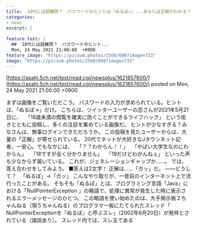 ```yaml
---
title:  10代には超難問？　パスワードのヒントは「ぬるぽ→」...あなたは正解がわかる？  
categories:
- news
excerpt: |
  
feature_text: |
  ##  10代には超難問？　パスワードのヒント...
  Mon, 24 May 2021 21:00:00  +0900
feature_image: "https://picsum.photos/2560/600?image=733"
image: "https://picsum.photos/2560/600?image=733"
---
```


[https://asahi.5ch.net/test/read.cgi/newsplus/1621857600/](https://asahi.5ch.net/test/read.cgi/newsplus/1621857600/)
posted on Mon, 24 May 2021 21:00:00  +0900

<!--more-->

まずは画像をご覧いただこう。 パスワードの入力が求められている。ヒントは、「ぬるぽ→」だけ。 こちらは、ツイッターユーザーの忍さんが2021年5月21日に、 　「18歳未満の閲覧を確実に防ぐことができるライフハック」 という呟きとともに投稿し、多くの注目を集めている画像だ。 ヒントが少なすぎる？みなさんは、無事ログインできただろうか。 この投稿を見たユーザーからは、大量の「正解」が寄せられている。 20代でネットが大好きなJタウンネット記者、一安心。でもなかには、 　「？？わからん！！」 　「やばい大学生なのにわからん」 　「18ですが全く分かりません」 　「19だけどわかんねぇ」 といった声も少なからず届いている。 これが、ジェネレーションギャップか......。 では、答え合わせをしてみよう。 ■答えは2文字！ 正解は......「ガッ」だ。 ——どうして？ 　「ぬるぽ」→「ガッ」 こんなやり取りが、一昔前のインターネット上で流行ったことがある。 そもそも「ぬるぽ」とは、プログラミング言語「Java」における「NullPointerException 」の略語で、処理に異常が発生した時に表示されるエラーメッセージのひとつ。 この略語を使い始めたのは、大手掲示板２ちゃんねる（現５ちゃんねる）のプログラマー板にたてられたスレッド「 NullPointerExceptionを『ぬるぽ』と呼ぶスレ」（2002年6月20日）が発祥とされている（諸説あり）。 スレッド内では、スレ主である
